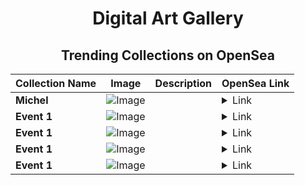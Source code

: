 <div align="center">

# Digital Art Gallery

## Trending Collections on OpenSea

| Collection Name                       | Image                                                                                     | Description                       | OpenSea Link                                                                                          |
|---------------------------------------|-------------------------------------------------------------------------------------------|-----------------------------------|--------------------------------------------------------------------------------------------------------|
| **Michel** | ![Image](https://i.seadn.io/s/raw/files/6f8837b54ef75b3e758bd4faa4f87312.jpg?w=500&auto=format?w=200&auto=format) |  | <details><summary>Link</summary>[Michel](https://opensea.io/collection/michel-17)</details> |
| **Event 1** | ![Image](https://i.seadn.io/s/raw/files/9e738939485c3814870a68341a8049b7.jpg?w=500&auto=format?w=200&auto=format) |  | <details><summary>Link</summary>[Event 1](https://opensea.io/collection/event-1-15345)</details> |
| **Event 1** | ![Image](https://i.seadn.io/s/raw/files/9e738939485c3814870a68341a8049b7.jpg?w=500&auto=format?w=200&auto=format) |  | <details><summary>Link</summary>[Event 1](https://opensea.io/collection/event-1-15344)</details> |
| **Event 1** | ![Image](https://i.seadn.io/s/raw/files/9e738939485c3814870a68341a8049b7.jpg?w=500&auto=format?w=200&auto=format) |  | <details><summary>Link</summary>[Event 1](https://opensea.io/collection/event-1-15343)</details> |
| **Event 1** | ![Image](https://i.seadn.io/s/raw/files/9e738939485c3814870a68341a8049b7.jpg?w=500&auto=format?w=200&auto=format) |  | <details><summary>Link</summary>[Event 1](https://opensea.io/collection/event-1-15342)</details> |

</div>